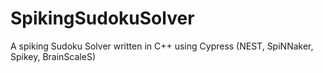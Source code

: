 # SpikingSudokuSolver
A spiking Sudoku Solver written in C++ using Cypress (NEST, SpiNNaker, Spikey, BrainScaleS)
